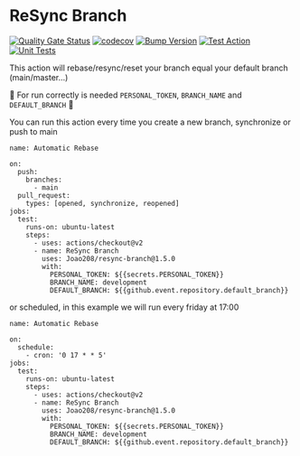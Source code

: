 # ReSync Branch

[![Quality Gate Status](https://sonarcloud.io/api/project_badges/measure?project=Joao208_resync-branch&metric=alert_status)](https://sonarcloud.io/summary/new_code?id=Joao208_resync-branch)
[![codecov](https://codecov.io/gh/Joao208/resync-branch/branch/main/graph/badge.svg?token=YK3MIN9SMX)](https://codecov.io/gh/Joao208/resync-branch)
[![Bump Version](https://github.com/Joao208/resync-branch/actions/workflows/bump.yml/badge.svg)](https://github.com/Joao208/resync-branch/actions/workflows/bump.yml)
[![Test Action](https://github.com/Joao208/resync-branch/actions/workflows/test-action.yml/badge.svg)](https://github.com/Joao208/resync-branch/actions/workflows/test-action.yml)
[![Unit Tests](https://github.com/Joao208/resync-branch/actions/workflows/test.yml/badge.svg)](https://github.com/Joao208/resync-branch/actions/workflows/test.yml)


This action will rebase/resync/reset your branch equal your default branch (main/master...)

🚨 For run correctly is needed `PERSONAL_TOKEN`, `BRANCH_NAME` and `DEFAULT_BRANCH` 🚨

You can run this action every time you create a new branch, synchronize or push to main

```
name: Automatic Rebase

on:
  push:
    branches:
      - main
  pull_request:
    types: [opened, synchronize, reopened]
jobs:
  test:
    runs-on: ubuntu-latest
    steps:
      - uses: actions/checkout@v2
      - name: ReSync Branch
        uses: Joao208/resync-branch@1.5.0
        with:
          PERSONAL_TOKEN: ${{secrets.PERSONAL_TOKEN}}
          BRANCH_NAME: development
          DEFAULT_BRANCH: ${{github.event.repository.default_branch}}
```

or scheduled, in this example we will run every friday at 17:00

```
name: Automatic Rebase

on:
  schedule:
    - cron: '0 17 * * 5'
jobs:
  test:
    runs-on: ubuntu-latest
    steps:
      - uses: actions/checkout@v2
      - name: ReSync Branch
        uses: Joao208/resync-branch@1.5.0
        with:
          PERSONAL_TOKEN: ${{secrets.PERSONAL_TOKEN}}
          BRANCH_NAME: development
          DEFAULT_BRANCH: ${{github.event.repository.default_branch}}
```
